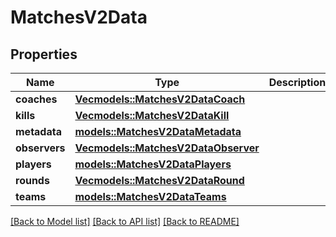 # MatchesV2Data

## Properties

Name | Type | Description | Notes
------------ | ------------- | ------------- | -------------
**coaches** | [**Vec<models::MatchesV2DataCoach>**](MatchesV2DataCoach.md) |  | 
**kills** | [**Vec<models::MatchesV2DataKill>**](MatchesV2DataKill.md) |  | 
**metadata** | [**models::MatchesV2DataMetadata**](MatchesV2DataMetadata.md) |  | 
**observers** | [**Vec<models::MatchesV2DataObserver>**](MatchesV2DataObserver.md) |  | 
**players** | [**models::MatchesV2DataPlayers**](MatchesV2DataPlayers.md) |  | 
**rounds** | [**Vec<models::MatchesV2DataRound>**](MatchesV2DataRound.md) |  | 
**teams** | [**models::MatchesV2DataTeams**](MatchesV2DataTeams.md) |  | 

[[Back to Model list]](../README.md#documentation-for-models) [[Back to API list]](../README.md#documentation-for-api-endpoints) [[Back to README]](../README.md)


